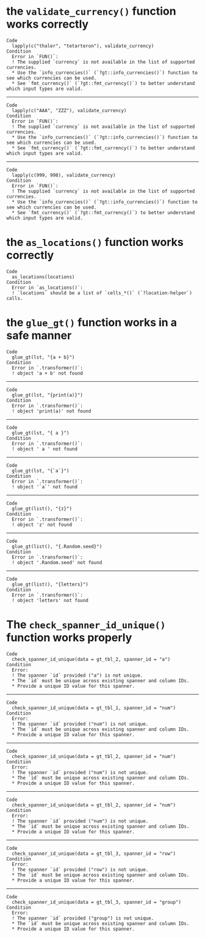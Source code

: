# the `validate_currency()` function works correctly

    Code
      lapply(c("thaler", "tetarteron"), validate_currency)
    Condition
      Error in `FUN()`:
      ! The supplied `currency` is not available in the list of supported currencies.
      * Use the `info_currencies()` (`?gt::info_currencies()`) function to see which currencies can be used.
      * See `fmt_currency()` (`?gt::fmt_currency()`) to better understand which input types are valid.

---

    Code
      lapply(c("AAA", "ZZZ"), validate_currency)
    Condition
      Error in `FUN()`:
      ! The supplied `currency` is not available in the list of supported currencies.
      * Use the `info_currencies()` (`?gt::info_currencies()`) function to see which currencies can be used.
      * See `fmt_currency()` (`?gt::fmt_currency()`) to better understand which input types are valid.

---

    Code
      lapply(c(999, 998), validate_currency)
    Condition
      Error in `FUN()`:
      ! The supplied `currency` is not available in the list of supported currencies.
      * Use the `info_currencies()` (`?gt::info_currencies()`) function to see which currencies can be used.
      * See `fmt_currency()` (`?gt::fmt_currency()`) to better understand which input types are valid.

# the `as_locations()` function works correctly

    Code
      as_locations(locations)
    Condition
      Error in `as_locations()`:
      ! `locations` should be a list of `cells_*()` (`?location-helper`) calls.

# the `glue_gt()` function works in a safe manner

    Code
      glue_gt(lst, "{a + b}")
    Condition
      Error in `.transformer()`:
      ! object 'a + b' not found

---

    Code
      glue_gt(lst, "{print(a)}")
    Condition
      Error in `.transformer()`:
      ! object 'print(a)' not found

---

    Code
      glue_gt(lst, "{ a }")
    Condition
      Error in `.transformer()`:
      ! object ' a ' not found

---

    Code
      glue_gt(lst, "{`a`}")
    Condition
      Error in `.transformer()`:
      ! object '`a`' not found

---

    Code
      glue_gt(list(), "{z}")
    Condition
      Error in `.transformer()`:
      ! object 'z' not found

---

    Code
      glue_gt(list(), "{.Random.seed}")
    Condition
      Error in `.transformer()`:
      ! object '.Random.seed' not found

---

    Code
      glue_gt(list(), "{letters}")
    Condition
      Error in `.transformer()`:
      ! object 'letters' not found

# The `check_spanner_id_unique()` function works properly

    Code
      check_spanner_id_unique(data = gt_tbl_2, spanner_id = "a")
    Condition
      Error:
      ! The spanner `id` provided ("a") is not unique.
      * The `id` must be unique across existing spanner and column IDs.
      * Provide a unique ID value for this spanner.

---

    Code
      check_spanner_id_unique(data = gt_tbl_1, spanner_id = "num")
    Condition
      Error:
      ! The spanner `id` provided ("num") is not unique.
      * The `id` must be unique across existing spanner and column IDs.
      * Provide a unique ID value for this spanner.

---

    Code
      check_spanner_id_unique(data = gt_tbl_2, spanner_id = "num")
    Condition
      Error:
      ! The spanner `id` provided ("num") is not unique.
      * The `id` must be unique across existing spanner and column IDs.
      * Provide a unique ID value for this spanner.

---

    Code
      check_spanner_id_unique(data = gt_tbl_2, spanner_id = "num")
    Condition
      Error:
      ! The spanner `id` provided ("num") is not unique.
      * The `id` must be unique across existing spanner and column IDs.
      * Provide a unique ID value for this spanner.

---

    Code
      check_spanner_id_unique(data = gt_tbl_3, spanner_id = "row")
    Condition
      Error:
      ! The spanner `id` provided ("row") is not unique.
      * The `id` must be unique across existing spanner and column IDs.
      * Provide a unique ID value for this spanner.

---

    Code
      check_spanner_id_unique(data = gt_tbl_3, spanner_id = "group")
    Condition
      Error:
      ! The spanner `id` provided ("group") is not unique.
      * The `id` must be unique across existing spanner and column IDs.
      * Provide a unique ID value for this spanner.

